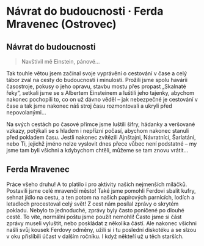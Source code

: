 
# Návrat do budoucnosti · Ferda Mravenec (Ostrovec)

## Návrat do budoucnosti

> Navštívil mě Einstein, pánové…

Tak touhle větou jsem začínal svoje vyprávění o cestování v čase a celý tábor zval na cesty do budoucnosti i minulosti. Prožili jsme spolu havárii časostroje, pokusy o jeho opravu, stavbu mostu přes propast „Skalnaté řeky“, setkali jsme se s Albertem Einsteinem a luštili jeho tajenky, abychom nakonec pochopili to, co on už dávno věděl – jak nebezpečné je cestování v čase a tak jsme nakonec náš stroj času rozmontovali a ukryli před nepovolanými…

Na svých cestách po časové přímce jsme luštili šifry, hádanky a veršované vzkazy, potýkali se s hladem i nepřízní počasí, abychom nakonec stanuli před pokladem času. Jestli nakonec zvítězili Ajnštajni, Návratníci, Šarlatáni, nebo Ti, jejichž jméno nelze vyslovit dnes přece vůbec není podstatné – my jsme tam byli všichni a kdybychom chtěli, můžeme se tam znovu vrátit…

## Ferda Mravenec

Práce všeho druhu! A to platilo i pro aktivity našich nejmenších miláčků. Postavili jsme celé mravenčí město! Také jsme pomohli Ferdovi sbalit kufry, sehnat jídlo na cestu, a ten potom na našich papírových parnících, lodích a letadlech procestoval celý svět! Z cest nám posílal zprávy o skrytém pokladu. Nebylo to jednoduché, zprávy byly často poničené po dlouhé cestě. To víte, normální poštu jsme použít nemohli! Často jsme si část zprávy museli vyluštit, nebo poskládat z několika částí. Ale nakonec všichni našli svůj kousek Ferdovy odměny, užili si i tu poslední diskotéku a se slzou v oku přislíbili účast v dalším ročníku. I když někteří už u těch starších.

